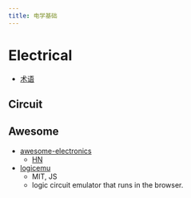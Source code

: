 ```yaml
---
title: 电学基础
---
```


# Electrical

- [术语](./electrical-glossary.md)

## Circuit

## Awesome

- [awesome-electronics](https://github.com/monostable/awesome-electronics)
  - [HN](https://news.ycombinator.com/item?id=13507122)
- [logicemu](https://github.com/lvandeve/logicemu)
  - MIT, JS
  - logic circuit emulator that runs in the browser.

